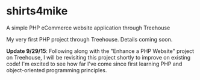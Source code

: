 # shirts4mike
A simple PHP eCommerce website application through Treehouse

My very first PHP project through Treehouse. Details coming soon.

**Update 9/29/15**: Following along with the "Enhance a PHP Website" project on Treehouse, I will be revisiting this project shortly to improve on existing code! I'm excited to see how far I've come since first learning PHP and object-oriented programming principles.
